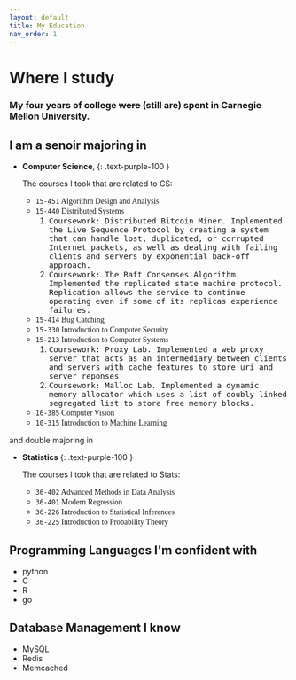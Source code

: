```yaml
---
layout: default
title: My Education
nav_order: 1
---
```


# Where I study

### My four years of college ~~were~~ (still are) spent in Carnegie Mellon University. 
## I am a **senoir** majoring in
* **Computer Science**,
  {: .text-purple-100 }

  The courses I took that are related to CS:
  * <span style="font-family:Times;">```15-451``` Algorithm Design and Analysis</span>
  * <span style="font-family:Times;">```15-440``` Distributed Systems</span>
    1. <span style="font-family:Monospace;">Coursework: Distributed Bitcoin Miner. Implemented the Live Sequence Protocol by creating a system that can handle lost, duplicated, or corrupted Internet packets, as well as dealing with failing clients and servers by exponential back-off approach.</span>
    1. <span style="font-family:Monospace;">Coursework: The Raft Consenses Algorithm. Implemented the replicated state machine protocol. Replication allows the service to continue operating even if some of its replicas experience failures.</span>
  * <span style="font-family:Times;">```15-414``` Bug Catching</span>
  * <span style="font-family:Times;">```15-330``` Introduction to Computer Security</span>
  * <span style="font-family:Times;">```15-213``` Introduction to Computer Systems</span>
    1. <span style="font-family:Monospace;">Coursework: Proxy Lab. Implemented a web proxy server that acts as an intermediary between clients and servers with cache features to store uri and server reponses</span>
    1. <span style="font-family:Monospace;">Coursework: Malloc Lab. Implemented a dynamic memory allocator which uses a list of doubly linked segregated list to store free memory blocks.</span>
  * <span style="font-family:Times;">```16-385``` Computer Vision</span>
  * <span style="font-family:Times;">```10-315``` Introduction to Machine Learning</span>

and double majoring in 
* **Statistics**
  {: .text-purple-100 }
  
  The courses I took that are related to Stats:
  * <span style="font-family:Times;">```36-402``` Advanced Methods in Data Analysis</span>
  * <span style="font-family:Times;">```36-401``` Modern Regression</span>
  * <span style="font-family:Times;">```36-226``` Introduction to Statistical Inferences</span>
  * <span style="font-family:Times;">```36-225``` Introduction to Probability Theory</span>

## Programming Languages I'm confident with
* python
* C
* R
* go

## Database Management I know
* MySQL
* Redis
* Memcached

